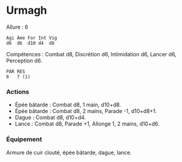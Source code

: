
# Urmagh

Allure : 6

	Agi	Âme	For	Int	Vig
	d6	d6	d10	d4	d8

Compétences : Combat d8, Discrétion d6, Intimidation d6, Lancer d6, Perception d6.

	PAR	RES
	6 	7 (1)

### Actions
- Épée bâtarde : Combat d8, 1 main, d10+d8.
- Épée bâtarde : Combat d8, 2 mains, Parade -1, d10+d8+1.
- Dague : Combat d8, d10+d4.
- Lance : Combat d8, Parade +1, Allonge 1, 2 mains, d10+d6.

### Équipement
Armure de cuir clouté, épée bâtarde, dague, lance.
